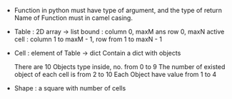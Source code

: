 - Function in python must have type of argument, and the type of return
	Name of Function must in camel casing.
	
- Table : 2D array -> list
	bound : column 0, maxM ans row 0, maxN
	active cell : column 1 to maxM - 1, row from 1 to maxN - 1

- Cell : element of Table -> dict
	Contain a dict with objects

	There are 10 Objects type inside, no. from 0 to 9
	The number of existed object of each cell is from 2 to 10
	Each Object have value from 1 to 4

- Shape : 
	a square with number of cells